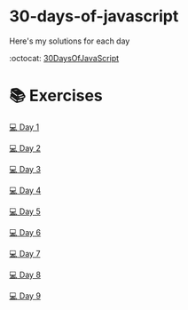 # 30-days-of-javascript
Here's my solutions for each day

:octocat: [30DaysOfJavaScript](https://github.com/Asabeneh/30DaysOfJavaScript)

# :books: Exercises

[:computer: Day 1](https://github.com/Asabeneh/30DaysOfJavaScript/blob/master/readMe.md)

[:computer: Day 2](https://github.com/Asabeneh/30DaysOfJavaScript/blob/master/02_Day/02_day_data_types.md)

[:computer: Day 3](https://github.com/Asabeneh/30DaysOfJavaScript/blob/master/03_Day/03_booleans_operators_date.md)

[:computer: Day 4](https://github.com/Asabeneh/30DaysOfJavaScript/blob/master/04_Day/04_day_conditionals.md)

[:computer: Day 5](https://github.com/Asabeneh/30DaysOfJavaScript/blob/master/05_Day/05_day_arrays.md)

[:computer: Day 6](https://github.com/Asabeneh/30DaysOfJavaScript/blob/master/06_Day/06_day_loops.md)

[:computer: Day 7](https://github.com/Asabeneh/30DaysOfJavaScript/blob/master/07_Day/07_day_functions.md)

[:computer: Day 8](https://github.com/Asabeneh/30DaysOfJavaScript/blob/master/08_Day/08_day_objects.md)

[:computer: Day 9](https://github.com/Asabeneh/30DaysOfJavaScript/blob/master/09_Day/09_day_higher_order_functions.md)